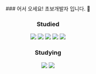 <center>
### 어서 오세요! 초보개발자 입니다. 👋

<!--
**jaesimin0903/jaesimin0903** is a ✨ _special_ ✨ repository because its `README.md` (this file) appears on your GitHub profile.

Here are some ideas to get you started:

- 🔭 I’m currently working on ...
- 🌱 I’m currently learning ...
- 👯 I’m looking to collaborate on ...
- 🤔 I’m looking for help with ...
- 💬 Ask me about ...
- 📫 How to reach me: ...
- 😄 Pronouns: ...
- ⚡ Fun fact: ...
-->

### Studied 
<a href="버튼을 눌렀을 때 이동할 링크" target="_blank"><img src="https://img.shields.io/badge/C++-00599C?style=flat-square&logo=C%2B%2B&logoColor=white"/></a>
<a href="버튼을 눌렀을 때 이동할 링크" target="_blank"><img src="https://img.shields.io/badge/Java-007396?style=flat-square&logo=Java&logoColor=white"/></a>
<a href="버튼을 눌렀을 때 이동할 링크" target="_blank"><img src="https://img.shields.io/badge/HTML-E34F26?style=flat-square&logo=html5&logoColor=white"/></a>
<a href="버튼을 눌렀을 때 이동할 링크" target="_blank"><img src="https://img.shields.io/badge/CSS-1572B6?style=flat-square&logo=css3&logoColor=white"/></a>
<a href="버튼을 눌렀을 때 이동할 링크" target="_blank"><img src="https://img.shields.io/badge/JavaScript-F7DF1E?style=flat-square&logo=JavaScript&logoColor=white"/></a>

### Studying
<a href="버튼을 눌렀을 때 이동할 링크" target="_blank"><img src="https://img.shields.io/badge/React-61DAFB?style=flat-square&logo=React&logoColor=white"/></a>
<a href="버튼을 눌렀을 때 이동할 링크" target="_blank"><img src="https://img.shields.io/badge/CSharp-239120?style=flat-square&logo=CSharp&logoColor=white"/></a>
</center>
